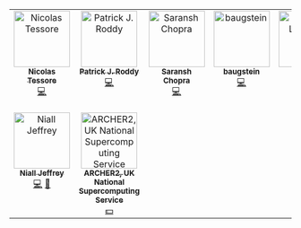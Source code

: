 
<!-- ALL-CONTRIBUTORS-LIST:START - Do not remove or modify this section -->
<!-- prettier-ignore-start -->
<!-- markdownlint-disable -->
<table>
  <tbody>
    <tr>
      <td align="center" valign="top" width="14.28%"><a href="http://ntessore.page"><img src="https://avatars.githubusercontent.com/u/3993688?v=4?s=100" width="100px;" alt="Nicolas Tessore"/><br /><sub><b>Nicolas Tessore</b></sub></a><br /><a href="https://github.com/glass-dev/glass/commits?author=ntessore" title="Code">💻</a></td>
      <td align="center" valign="top" width="14.28%"><a href="https://paddyroddy.github.io"><img src="https://avatars.githubusercontent.com/u/15052188?v=4?s=100" width="100px;" alt="Patrick J. Roddy"/><br /><sub><b>Patrick J. Roddy</b></sub></a><br /><a href="https://github.com/glass-dev/glass/commits?author=paddyroddy" title="Code">💻</a></td>
      <td align="center" valign="top" width="14.28%"><a href="https://saransh-cpp.github.io/"><img src="https://avatars.githubusercontent.com/u/74055102?v=4?s=100" width="100px;" alt="Saransh Chopra"/><br /><sub><b>Saransh Chopra</b></sub></a><br /><a href="https://github.com/glass-dev/glass/commits?author=Saransh-cpp" title="Code">💻</a></td>
      <td align="center" valign="top" width="14.28%"><a href="https://github.com/ucapbba"><img src="https://avatars.githubusercontent.com/u/87702063?v=4?s=100" width="100px;" alt="baugstein"/><br /><sub><b>baugstein</b></sub></a><br /><a href="https://github.com/glass-dev/glass/commits?author=ucapbba" title="Code">💻</a></td>
      <td align="center" valign="top" width="14.28%"><a href="http://arthurmloureiro.github.io"><img src="https://avatars.githubusercontent.com/u/6471279?v=4?s=100" width="100px;" alt="Arthur Loureiro"/><br /><sub><b>Arthur Loureiro</b></sub></a><br /><a href="https://github.com/glass-dev/glass/commits?author=arthurmloureiro" title="Code">💻</a></td>
      <td align="center" valign="top" width="14.28%"><a href="https://mwiet.github.io"><img src="https://avatars.githubusercontent.com/u/49800039?v=4?s=100" width="100px;" alt="Maximilian von Wietersheim-Kramsta"/><br /><sub><b>Maximilian von Wietersheim-Kramsta</b></sub></a><br /><a href="https://github.com/glass-dev/glass/commits?author=mwiet" title="Code">💻</a></td>
      <td align="center" valign="top" width="14.28%"><a href="https://github.com/joachimi"><img src="https://avatars.githubusercontent.com/u/4989590?v=4?s=100" width="100px;" alt="joachimi"/><br /><sub><b>joachimi</b></sub></a><br /><a href="#ideas-joachimi" title="Ideas, Planning, & Feedback">🤔</a> <a href="#research-joachimi" title="Research">🔬</a></td>
    </tr>
    <tr>
      <td align="center" valign="top" width="14.28%"><a href="https://nialljeffrey.github.io/"><img src="https://avatars.githubusercontent.com/u/15345794?v=4?s=100" width="100px;" alt="Niall Jeffrey"/><br /><sub><b>Niall Jeffrey</b></sub></a><br /><a href="https://github.com/glass-dev/glass/commits?author=NiallJeffrey" title="Code">💻</a> <a href="#ideas-NiallJeffrey" title="Ideas, Planning, & Feedback">🤔</a></td>
      <td align="center" valign="top" width="14.28%"><a href="https://github.com/ARCHER2-HPC"><img src="https://avatars.githubusercontent.com/u/60643641?v=4?s=100" width="100px;" alt="ARCHER2, UK National Supercomputing Service"/><br /><sub><b>ARCHER2, UK National Supercomputing Service</b></sub></a><br /><a href="#financial-ARCHER2-HPC" title="Financial">💵</a></td>
    </tr>
  </tbody>
</table>

<!-- markdownlint-restore -->
<!-- prettier-ignore-end -->

<!-- ALL-CONTRIBUTORS-LIST:END -->
